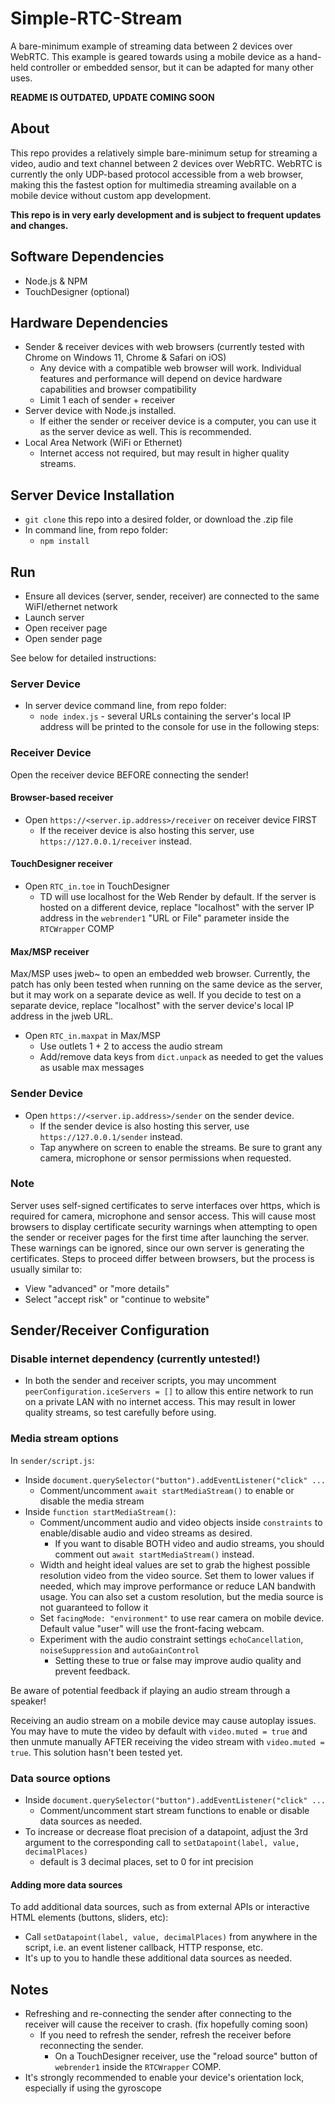 # Simple-RTC-Stream
A bare-minimum example of streaming data between 2 devices over WebRTC. This example is geared towards using a mobile device as a hand-held controller or embedded sensor, but it can be adapted for many other uses.

__README IS OUTDATED, UPDATE COMING SOON__

## About

This repo provides a relatively simple bare-minimum setup for streaming a video, audio and text channel between 2 devices over WebRTC. WebRTC is currently the only UDP-based protocol accessible from a web browser, making this the fastest option for multimedia streaming available on a mobile device without custom app development.

__This repo is in very early development and is subject to frequent updates and changes.__

## Software Dependencies
- Node.js & NPM
- TouchDesigner (optional)

## Hardware Dependencies
- Sender & receiver devices with web browsers (currently tested with Chrome on Windows 11, Chrome & Safari on iOS)
    - Any device with a compatible web browser will work. Individual features and performance will depend on device hardware capabilities and browser compatibility
    - Limit 1 each of sender + receiver
- Server device with Node.js installed. 
    - If either the sender or receiver device is a computer, you can use it as the server device as well. This is recommended.
- Local Area Network (WiFi or Ethernet)
    - Internet access not required, but may result in higher quality streams.

## Server Device Installation
- ```git clone``` this repo into a desired folder, or download the .zip file
- In command line, from repo folder:
    - ```npm install```

## Run
- Ensure all devices (server, sender, receiver) are connected to the same WiFI/ethernet network
- Launch server
- Open receiver page
- Open sender page

See below for detailed instructions:

### Server Device
- In server device command line, from repo folder:
    - ```node index.js``` - several URLs containing the server's local IP address will be printed to the console for use in the following steps:

### Receiver Device

Open the receiver device BEFORE connecting the sender!

#### Browser-based receiver

- Open ```https://<server.ip.address>/receiver``` on receiver device FIRST
    - If the receiver device is also hosting this server, use ```https://127.0.0.1/receiver``` instead.

#### TouchDesigner receiver
- Open ```RTC_in.toe``` in TouchDesigner
    - TD will use localhost for the Web Render by default. If the server is hosted on a different device, replace "localhost" with the server IP address in the ```webrender1``` "URL or File" parameter inside the ```RTCWrapper``` COMP

#### Max/MSP receiver
Max/MSP uses jweb~ to open an embedded web browser. Currently, the patch has only been tested when running on the same device as the server, but it may work on a separate device as well. If you decide to test on a separate device, replace "localhost" with the server device's local IP address in the jweb URL.
- Open ```RTC_in.maxpat``` in Max/MSP
    - Use outlets 1 + 2 to access the audio stream
    - Add/remove data keys from ```dict.unpack``` as needed to get the values as usable max messages

### Sender Device

- Open ```https://<server.ip.address>/sender``` on the sender device. 
    - If the sender device is also hosting this server, use ```https://127.0.0.1/sender``` instead.
    - Tap anywhere on screen to enable the streams. Be sure to grant any camera, microphone or sensor permissions when requested.
 
### Note
Server uses self-signed certificates to serve interfaces over https, which is required for camera, microphone and sensor access. This will cause most browsers to display certificate security warnings when attempting to open the sender or receiver pages for the first time after launching the server. These warnings can be ignored, since our own server is generating the certificates. Steps to proceed differ between browsers, but the process is usually similar to:
- View "advanced" or "more details"
- Select "accept risk" or "continue to website"

## Sender/Receiver Configuration

### Disable internet dependency (currently untested!)
- In both the sender and receiver scripts, you may uncomment ```peerConfiguration.iceServers = []``` to allow this entire network to run on a private LAN with no internet access. This may result in lower quality streams, so test carefully before using.

### Media stream options
In ```sender/script.js```:
- Inside ```document.querySelector("button").addEventListener("click" ...```
    - Comment/uncomment ```await startMediaStream()``` to enable or disable the media stream
- Inside ```function startMediaStream()```:
    - Comment/uncomment audio and video objects inside ```constraints``` to enable/disable audio and video streams as desired.
        - If you want to disable BOTH video and audio streams, you should comment out ```await startMediaStream()``` instead.
    - Width and height ideal values are set to grab the highest possible resolution video from the video source. Set them to lower values if needed, which may improve performance or reduce LAN bandwith usage. You can also set a custom resolution, but the media source is not guaranteed to follow it
    - Set ```facingMode: "environment"``` to use rear camera on mobile device. Default value "user" will use the front-facing webcam.
    - Experiment with the audio constraint settings ```echoCancellation```, ```noiseSuppression``` and ```autoGainControl```
        - Setting these to true or false may improve audio quality and prevent feedback.
     
Be aware of potential feedback if playing an audio stream through a speaker!

Receiving an audio stream on a mobile device may cause autoplay issues. You may have to mute the video by default with ```video.muted = true``` and then unmute manually AFTER receiving the video stream with ```video.muted = true```. This solution hasn't been tested yet.
     
### Data source options
- Inside ```document.querySelector("button").addEventListener("click" ...```
    - Comment/uncomment start stream functions to enable or disable data sources as needed.
- To increase or decrease float precision of a datapoint, adjust the 3rd argument to the corresponding call to ```setDatapoint(label, value, decimalPlaces)```
    - default is 3 decimal places, set to 0 for int precision

#### Adding more data sources
To add additional data sources, such as from external APIs or interactive HTML elements (buttons, sliders, etc):
- Call ```setDatapoint(label, value, decimalPlaces)``` from anywhere in the script, i.e. an event listener callback, HTTP response, etc.
- It's up to you to handle these additional data sources as needed.
    
## Notes
- Refreshing and re-connecting the sender after connecting to the receiver will cause the receiver to crash. (fix hopefully coming soon)
    - If you need to refresh the sender, refresh the receiver before reconnecting the sender.
        - On a TouchDesigner receiver, use the "reload source" button of ```webrender1``` inside the ```RTCWrapper``` COMP.
- It's strongly recommended to enable your device's orientation lock, especially if using the gyroscope
